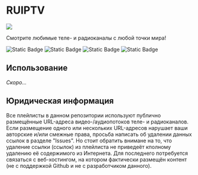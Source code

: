 # RUIPTV

![](https://imgur.com/aFphFSO)

Смотрите любимые теле- и радиоканалы с любой точки мира!

![Static Badge](https://img.shields.io/badge/%D1%81%D0%BE%D0%B2%D0%BC%D0%B5%D1%81%D1%82%D0%B8%D0%BC%D0%BE_%D1%81-VLC-orange) ![Static Badge](https://img.shields.io/badge/%D1%81%D0%BE%D0%B2%D0%BC%D0%B5%D1%81%D1%82%D0%B8%D0%BC%D0%BE_%D1%81-IPTV_Stream_Player-blue) ![Static Badge](https://img.shields.io/badge/%D1%81%D0%BE%D0%B2%D0%BC%D0%B5%D1%81%D1%82%D0%B8%D0%BC%D0%BE_%D1%81-5KPlayer-4477FF) ![Static Badge](https://img.shields.io/badge/%D1%81%D0%BE%D0%B2%D0%BC%D0%B5%D1%81%D1%82%D0%B8%D0%BC%D0%BE_%D1%81-Megacubo-5C3187)



## Использование

*Скоро...*
## Юридическая информация

Все плейлисты в данном репозитории используют публично размещённые URL-адреса видео-/аудиопотоков теле- и радиоканалов. Если размещение одного или нескольких URL-адресов нарушает ваши авторские и/или смежные права, просьба написать об удалении данных ссылок в разделе "Issues". Но стоит обратить внимане на то, что удаление ссылки (ссылок) из плейлиста не приведеёт кполному  удалению её содержимого из Интернета. Для последнего потребуется связаться с веб-хостингом, на котором фактически размещён контент (не с поддержкой Github и не с разработчиком данного).
